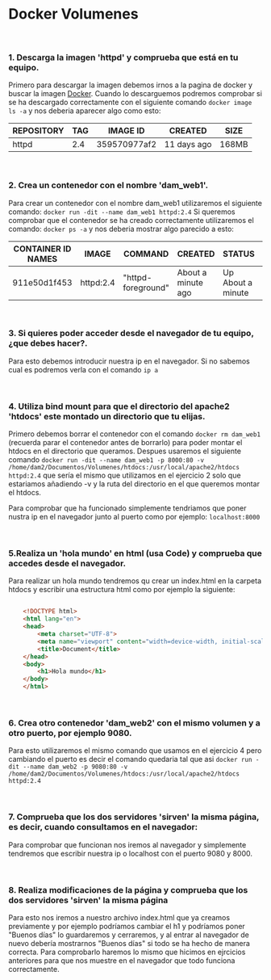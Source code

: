 # Docker Volumenes

<br>

### 1. Descarga la imagen 'httpd' y comprueba que está en tu equipo.

Primero para descargar la imagen debemos irnos a la pagina de docker y buscar la imagen [Docker](https://hub.docker.com/search?q=). Cuando lo descarguemos podremos comprobar si se ha descargado correctamente con el siguiente comando `docker image ls -a` y nos deberia aparecer algo como esto:

|REPOSITORY|TAG|IMAGE ID|CREATED|SIZE|
|------|------|------|------|------|
|httpd|2.4|359570977af2|11 days ago|168MB|

<br> 

### 2. Crea un contenedor con el nombre 'dam_web1'.
Para crear un contenedor con el nombre dam_web1 utilizaremos el siguiente comando: `docker run -dit --name dam_web1 httpd:2.4`
Si queremos comprobar que el contenedor se ha creado correctamente utilizaremos el comando: `docker ps -a` y nos deberia mostrar algo parecido a esto:
 
|CONTAINER ID NAMES|IMAGE|COMMAND|CREATED|STATUS|PORTS|NAME|
|------|------|------|------|------|------|------|
|911e50d1f453|httpd:2.4|"httpd-foreground"| About a minute ago|Up About a minute|80/tcp|dam_web1|


<br>

### 3. Si quieres poder acceder desde el navegador de tu equipo, ¿que debes hacer?.
Para esto debemos introducir nuestra ip en el navegador. Si no sabemos cual es podremos verla con el comando `ip a`

<br>

### 4. Utiliza bind mount para que el directorio del apache2 'htdocs' este montado un directorio que tu elijas. 
Primero debemos borrar el contenedor con el comando `docker rm dam_web1` (recuerda parar el contenedor antes de borrarlo) para poder montar el htdocs en el directorio que queramos.
Despues usaremos el siguiente comando `docker run -dit --name dam_web1 -p 8000:80 -v /home/dam2/Documentos/Volumenes/htdocs:/usr/local/apache2/htdocs httpd:2.4` que sería el mismo que utilizamos en el ejercicio 2 solo que estariamos añadiendo -v y la ruta del directorio en el que queremos montar el htdocs.

Para comprobar que ha funcionado simplemente tendriamos que poner nustra ip en el navegador junto al puerto como por ejemplo: `localhost:8000`

<br>

### 5.Realiza un 'hola mundo' en html (usa Code) y comprueba que accedes desde el navegador.

Para realizar un hola mundo tendremos qu crear un index.html en la carpeta htdocs y escribir una estructura html como por ejemplo la siguiente: 
``` html

    <!DOCTYPE html>
    <html lang="en">
    <head>
        <meta charset="UTF-8">
        <meta name="viewport" content="width=device-width, initial-scale=1.0">
        <title>Document</title>
    </head>
    <body>
        <h1>Hola mundo</h1>
    </body>
    </html>
```
<br>

### 6. Crea otro contenedor 'dam_web2' con el mismo volumen y a otro puerto, por ejemplo 9080.
Para esto utilizaremos el mismo comando que usamos en el ejercicio 4 pero cambiando el puerto es decir el comando quedaria tal que asi `docker run -dit --name dam_web2 -p 9080:80 -v /home/dam2/Documentos/Volumenes/htdocs:/usr/local/apache2/htdocs httpd:2.4`

<br>

### 7. Comprueba que los dos servidores 'sirven' la misma página, es decir, cuando consultamos en el navegador: 
Para comprobar que funcionan nos iremos al navegador y simplemente tendremos que escribir nuestra ip o localhost con el puerto 9080 y 8000. 


<br>


### 8. Realiza modificaciones de la página y comprueba que los dos servidores 'sirven' la misma página
Para esto nos iremos a nuestro archivo index.html que ya creamos previamente y por ejemplo podríamos cambiar el h1 y podríamos poner "Buenos días" lo guardaremos y cerraremos, y al entrar al navegador de nuevo debería mostrarnos "Buenos días" si todo se ha hecho de manera correcta. Para comprobarlo haremos lo mismo que hicimos en ejrcicios anteriores para que nos muestre en el navegador que todo funciona correctamente.